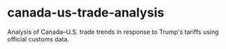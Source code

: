 # canada-us-trade-analysis
Analysis of Canada–U.S. trade trends in response to Trump's tariffs using official customs data.
